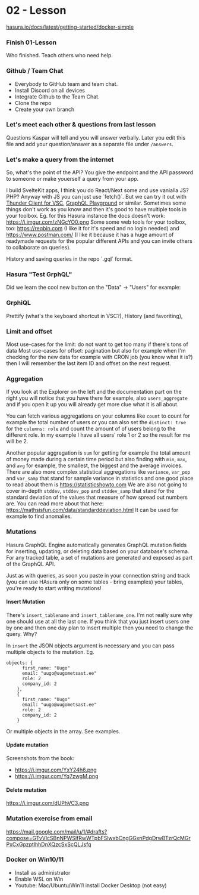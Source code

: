 # 02 - Lesson

[hasura.io/docs/latest/getting-started/docker-simple](https://hasura.io/docs/latest/getting-started/docker-simple)

### Finish 01-Lesson
Who finished. Teach others who need help.

### Github / Team Chat
* Everybody to GitHub team and team chat. 
* Install Discord on all devices
* Integrate Github to the Team Chat.
* Clone the repo
* Create your own branch

### Let's meet each other & questions from last lesson
Questions Kaspar will tell and you will answer verbally. Later you edit this file and add your question/answer as a separate file under `/answers`.

### Let's make a query from the internet

So, what's the point of the API? You give the endpoint and the API password to someone or make youerself a query from your app. 

I build SvelteKit apps, I think you do React/Next some and use vanialla JS? PHP? Anyway with JS you can just use ´fetch()´. But we can try it out with [Thunder Client for VSC](https://marketplace.visualstudio.com/items?itemName=rangav.vscode-thunder-client), [GraphQL Playground](https://github.com/graphql/graphql-playground) or similar. Sometimes some things don't work as you know and then it's good to have multiple tools in your toolbox. Eg. for this Hasura instance the docs doesn't work: https://i.imgur.com/zNGcYO0.png Some some web tools for your toolbox, too: https://reqbin.com (I like it for it's speed and no login needed) and https://www.postman.com/ (I like it because it has a huge amount of readymade requests for the popular different APIs and you can invite others to collaborate on queries).

History and saving queries in the repo ´.gql´ format.

### Hasura "Test GrphQL"
Did we learn the cool new button on the "Data" -> "Users" for example: 

### GrphiQL

Prettify (what's the keyboard shortcut in VSC?), History (and favoriting),  

### Limit and offset
Most use-cases for the limit: do not want to get too many if there's tons of data
Most use-cases for offset: pagination but also for example when I'm checking for the new data for example with CRON job (you know what it is?) then I will remember the last item ID and offset on the next request.

### Aggregation
If you look at the Explorer on the left and the documentation part on the right you will notice that you have there for example, also `users_aggregate` and if you open it up you will already get more clue what it is all about.

You can fetch various aggregations on your columns like `count` to count for example the total number of users or you can also set the `distinct: true` for the `columns: role` and count the amount of of users belong to the different role. In my example I have all users' role 1 or 2 so the result for me will be 2.

Another popular aggregation is `sum` for getting for example the total amount of money made during a certain time period but also finding with `min`, `max`, and `avg` for example, the smallest, the biggest and the average invoices. There are also more complex statistical aggregations like `variance`, `var_pop` and `var_samp` that stand for sample variance in statistics and one good place to read about them is https://statisticshowto.com We are also not going to cover in-depth `stddev`, `stddev_pop` and
`stddev_samp` that stand for the standard deviation of the values that measure of how spread out numbers are. You can read more about that here: https://mathsisfun.com/data/standarddeviation.html It can be used for example to find anomalies. 

### Mutations
Hasura GraphQL Engine automatically generates GraphQL mutation fields for inserting, updating, or deleting data based on your database's schema. For any tracked table, a set of mutations are generated and exposed as part of the GraphQL API.

Just as with queries, as soon you paste in your connection string and track (you can use HAsura only on some tables - bring examples) your tables, you're ready to start writing mutations!

#### Insert Mutation

There's `insert_tablename` and `insert_tablename_one`. I'm not really sure why one should use at all the last one. If you think that you just insert users one by one and then one day plan to insert multiple then you need to change the query. Why? 

In `insert` the JSON objects argument is necessary and you can pass multiple objects to the mutation. Eg.

```
objects: {
      first_name: "Uugo"
      email: "uugo@uugometsast.ee"
      role: 2
      company_id: 2
    },
    {
      first_name: "Uugo"
      email: "uugo@uugometsast.ee"
      role: 2
      company_id: 2
    }
 ```
 
 Or multiple objects in the array. See examples.

 #### Update mutation
 Screenshots from the book:
 * https://i.imgur.com/YxY24h6.png
 * https://i.imgur.com/Yq7zwgM.png

#### Delete mutation
https://i.imgur.com/dUPhVC3.png

### Mutation exercise from email
https://mail.google.com/mail/u/1/#drafts?compose=GTvVlcSBnNPWSlfRwWTpbFSlwxbCngGGxnPdgDrwBTzrQcMGrPxCxGpzptlhhDnXQzcSxScQLJsfq
### Docker on Win10/11

* Install as administrator
* Enable WSL on Win
* Youtube: Mac/Ubuntu/Win11 install Docker Desktop (not easy)